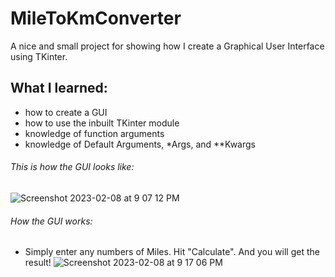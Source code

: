 # MileToKmConverter
A nice and small project for showing how I create a Graphical User Interface using TKinter.


## What I learned:
+ how to create a GUI 
+ how to use the inbuilt TKinter module
+ knowledge of function arguments
+ knowledge of Default Arguments, *Args, and **Kwargs


###### This is how the GUI looks like:
![Screenshot 2023-02-08 at 9 07 12 PM](https://user-images.githubusercontent.com/100711672/217723833-06b850d4-514f-4c16-a5bd-576c701297bb.png)
###### How the GUI works:
+ Simply enter any numbers of Miles. Hit "Calculate". And you will get the result!
![Screenshot 2023-02-08 at 9 17 06 PM](https://user-images.githubusercontent.com/100711672/217724624-4ea6799c-363f-4844-8717-9b93f9565f9b.png)
